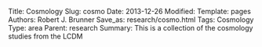 Title: Cosmology
Slug: cosmo
Date: 2013-12-26
Modified: 
Template: pages
Authors: Robert J. Brunner
Save_as: research/cosmo.html
Tags: Cosmology
Type: area
Parent: research
Summary: This is a collection of the cosmology studies from the LCDM
